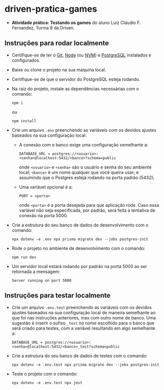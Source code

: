 # driven-pratica-games

* **Atividade prática: Testando os games** do aluno Luiz Cláudio F. Fernandez, Turma 8 da Driven.

## Instruções para rodar localmente

* Certifique-se de ter o [Git](https://git-scm.com/), [Node](https://nodejs.org/en/) (ou [NVM](https://github.com/nvm-sh/nvm)) e [PostgreSQL](https://www.postgresql.org/download/) instalados e configurados.

* Baixe ou clone o projeto na sua máquina local.

* Certifique-se de que o servidor do PostgreSQL esteja rodando.

* Na raiz do projeto, instale as dependências necessárias com o comando:

    ```
    npm i
    ```

    ou

    ```
    npm install
    ```

* Crie um arquivo `.env` preenchendo as variáveis com os devidos ajustes baseados na sua configuração local:

    * A conexão com o banco exige uma configuração semelhante a:

        ```
        DATABASE_URL = postgres://<usuario>:<senha>@localhost:5432/<banco>?schema=public
        ```

        onde `<usuario>` e `<senha>` são o usuário e senha do seu ambiente local; `<banco>` é um nome qualquer que você queira usar; e assumindo que o Postgres esteja rodando na porta padrão (5432);

    * Uma variável opcional é a:

        ```
        PORT = <porta>
        ```

        onde `<porta>` é a porta desejada para que aplicação rode. Caso essa variável não seja especificada, por padrão, será feita a tentativa de conexão na porta 5000.

* Crie a estrutura do seu banco de dados de desenvolvimento com o comando:

    ```
    npx dotenv -e .env npx prisma migrate dev --jobs postgres-init
    ```

* Rode o projeto no ambiente de desenvolvimento com o comando:

    ```
    npm run dev
    ```

* Um servidor local estará rodando por padrão na porta 5000 ao ser retornada a mensagem:

    ```
    Server running on port 5000
    ```

## Instruções para testar localmente

* Crie um arquivo `.env.test` preenchendo as variáveis com os devidos ajustes baseados na sua configuração local de maneira semelhante ao que foi nas instruções anteriores, mas com outro nome de banco. Uma sugestão é inserir o sufixo `_test` no nome escolhido para o banco que será criado para testes, com a variável resultando em algo semelhante a:

    ```
    DATABASE_URL = postgres://<usuario>:<senha>@localhost:5432/<banco>_test?schema=public
    ```

* Crie a estrutura do seu banco de dados de testes com o comando:

    ```
    npx dotenv -e .env.test npx prisma migrate dev --jobs postgres-init
    ```

* Teste o projeto com o comando:

    ```
    npx dotenv -e .env.test npx jest
    ```
